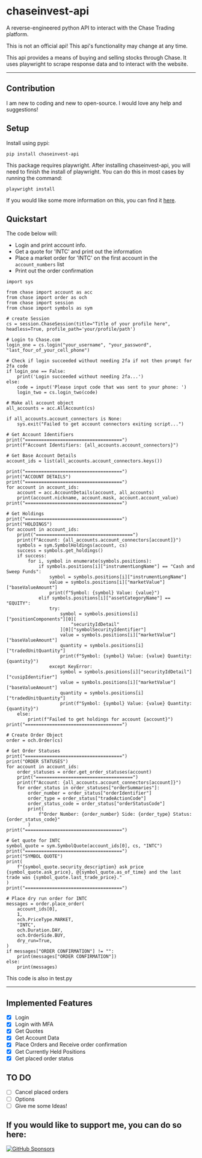 # chaseinvest-api
 A reverse-engineered python API to interact with the Chase Trading platform.

 This is not an official api! This api's functionality may change at any time.

 This api provides a means of buying and selling stocks through Chase. It uses playwright to scrape response data and to interact with the website.

 ---

## Contribution
I am new to coding and new to open-source. I would love any help and suggestions!

## Setup
Install using pypi:
```
pip install chaseinvest-api
```
This package requires playwright. After installing chaseinvest-api, you will need to finish the install of playwright. You can do this in most cases by running the command:
```
playwright install
```
If you would like some more information on this, you can find it [here](https://playwright.dev/python/docs/intro).

## Quickstart
The code below will: 
- Login and print account info. 
- Get a quote for 'INTC' and print out the information
- Place a market order for 'INTC' on the first account in the `account_numbers` list
- Print out the order confirmation

```
import sys

from chase import account as acc
from chase import order as och
from chase import session
from chase import symbols as sym

# create Session
cs = session.ChaseSession(title="Title of your profile here", headless=True, profile_path='your/profile/path')

# Login to Chase.com
login_one = cs.login("your_username", "your_password", "last_four_of_your_cell_phone")

# Check if login succeeded without needing 2fa if not then prompt for 2fa code
if login_one == False:
    print('Login succeeded without needing 2fa...')
else:
    code = input('Please input code that was sent to your phone: ')
    login_two = cs.login_two(code)

# Make all account object
all_accounts = acc.AllAccount(cs)

if all_accounts.account_connectors is None:
    sys.exit("Failed to get account connectors exiting script...")

# Get Account Identifiers
print("====================================")
print(f"Account Identifiers: {all_accounts.account_connectors}")

# Get Base Account Details
account_ids = list(all_accounts.account_connectors.keys())

print("====================================")
print("ACCOUNT DETAILS")
print("====================================")
for account in account_ids:
    account = acc.AccountDetails(account, all_accounts)
    print(account.nickname, account.mask, account.account_value)
print("====================================")

# Get Holdings
print("====================================")
print("HOLDINGS")
for account in account_ids:
    print("====================================")
    print(f"Account: {all_accounts.account_connectors[account]}")
    symbols = sym.SymbolHoldings(account, cs)
    success = symbols.get_holdings()
    if success:
        for i, symbol in enumerate(symbols.positions):
            if symbols.positions[i]["instrumentLongName"] == "Cash and Sweep Funds":
                symbol = symbols.positions[i]["instrumentLongName"]
                value = symbols.positions[i]["marketValue"]["baseValueAmount"]
                print(f"Symbol: {symbol} Value: {value}")
            elif symbols.positions[i]["assetCategoryName"] == "EQUITY":
                try:
                    symbol = symbols.positions[i]["positionComponents"][0][
                        "securityIdDetail"
                    ][0]["symbolSecurityIdentifier"]
                    value = symbols.positions[i]["marketValue"]["baseValueAmount"]
                    quantity = symbols.positions[i]["tradedUnitQuantity"]
                    print(f"Symbol: {symbol} Value: {value} Quantity: {quantity}")
                except KeyError:
                    symbol = symbols.positions[i]["securityIdDetail"]["cusipIdentifier"]
                    value = symbols.positions[i]["marketValue"]["baseValueAmount"]
                    quantity = symbols.positions[i]["tradedUnitQuantity"]
                    print(f"Symbol: {symbol} Value: {value} Quantity: {quantity}")
    else:
        print(f"Failed to get holdings for account {account}")
print("====================================")

# Create Order Object
order = och.Order(cs)

# Get Order Statuses
print("====================================")
print("ORDER STATUSES")
for account in account_ids:
    order_statuses = order.get_order_statuses(account)
    print("====================================")
    print(f"Account: {all_accounts.account_connectors[account]}")
    for order_status in order_statuses["orderSummaries"]:
        order_number = order_status["orderIdentifier"]
        order_type = order_status["tradeActionCode"]
        order_status_code = order_status["orderStatusCode"]
        print(
            f"Order Number: {order_number} Side: {order_type} Status: {order_status_code}"
        )
print("====================================")

# Get quote for INTC
symbol_quote = sym.SymbolQuote(account_ids[0], cs, "INTC")
print("====================================")
print("SYMBOL QUOTE")
print(
    f"{symbol_quote.security_description} ask price {symbol_quote.ask_price}, @{symbol_quote.as_of_time} and the last trade was {symbol_quote.last_trade_price}."
)
print("====================================")

# Place dry run order for INTC
messages = order.place_order(
    account_ids[0],
    1,
    och.PriceType.MARKET,
    "INTC",
    och.Duration.DAY,
    och.OrderSide.BUY,
    dry_run=True,
)
if messages["ORDER CONFIRMATION"] != "":
    print(messages["ORDER CONFIRMATION"])
else:
    print(messages)
```

This code is also in test.py

---

 ## Implemented Features
 - [x] Login
 - [x] Login with MFA
 - [x] Get Quotes
 - [x] Get Account Data
 - [x] Place Orders and Receive order confirmation
 - [x] Get Currently Held Positions
 - [x] Get placed order status

## TO DO
 - [ ] Cancel placed orders
 - [ ] Options
 - [ ] Give me some Ideas!

## If you would like to support me, you can do so here:
[![GitHub Sponsors](https://img.shields.io/github/sponsors/maxxrk?style=social)](https://github.com/sponsors/maxxrk) 
